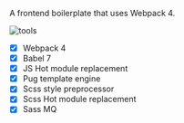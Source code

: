 A frontend boilerplate that uses Webpack 4.

![tools](https://preview.ibb.co/mDpt1e/ukyo_tools.jpg)

- [x] Webpack 4
- [x] Babel 7
- [x] JS Hot module replacement
- [x] Pug template engine
- [x] Scss style preprocessor
- [x] Scss Hot module replacement
- [x] Sass MQ
